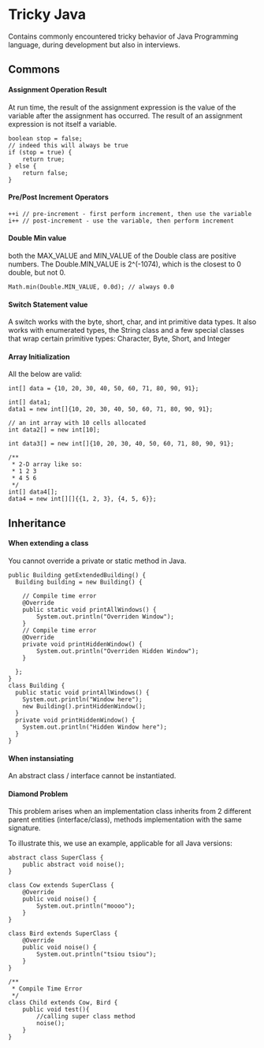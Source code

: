 # Tricky Java

Contains commonly encountered tricky behavior of Java Programming language, during development but also in interviews.

## Commons

#### Assignment Operation Result

At run time, the result of the assignment expression is the value of the variable after the assignment
has occurred. The result of an assignment expression is not itself a variable.
```
boolean stop = false;
// indeed this will always be true
if (stop = true) {
    return true;
} else {
    return false;
}
```

#### Pre/Post Increment Operators

```
++i // pre-increment - first perform increment, then use the variable
i++ // post-increment - use the variable, then perform increment
```

#### Double Min value

both the MAX_VALUE and MIN_VALUE of the Double class are positive numbers. The Double.MIN_VALUE is 2^(-1074), which is the closest to 0 double, but not 0.
```
Math.min(Double.MIN_VALUE, 0.0d); // always 0.0
```

#### Switch Statement value
A switch works with the byte, short, char, and int primitive data types. It also works with enumerated types, the String class and a few special classes that wrap certain primitive types: Character, Byte, Short, and Integer


#### Array Initialization

All the below are valid:
```
int[] data = {10, 20, 30, 40, 50, 60, 71, 80, 90, 91};

int[] data1;
data1 = new int[]{10, 20, 30, 40, 50, 60, 71, 80, 90, 91};

// an int array with 10 cells allocated
int data2[] = new int[10];

int data3[] = new int[]{10, 20, 30, 40, 50, 60, 71, 80, 90, 91};

/**
 * 2-D array like so:
 * 1 2 3
 * 4 5 6
 */
int[] data4[];
data4 = new int[][]{{1, 2, 3}, {4, 5, 6}};
```

## Inheritance

#### When extending a class

You cannot override a private or static method in Java.
```
public Building getExtendedBuilding() {
  Building building = new Building() {

    // Compile time error
    @Override
    public static void printAllWindows() {
        System.out.println("Overriden Window");
    }
    // Compile time error
    @Override
    private void printHiddenWindow() {
        System.out.println("Overriden Hidden Window");
    }

  };
}
class Building {
  public static void printAllWindows() {
    System.out.println("Window here");
    new Building().printHiddenWindow();
  }
  private void printHiddenWindow() {
    System.out.println("Hidden Window here");
  }
}
```

#### When instansiating

An abstract class / interface cannot be instantiated.

#### Diamond Problem

This problem arises when an implementation class inherits from 2 different parent entities (interface/class), methods implementation with the same signature.

To illustrate this, we use an example, applicable for all Java versions:

```
abstract class SuperClass {
    public abstract void noise();
}

class Cow extends SuperClass {
    @Override
    public void noise() {
        System.out.println("moooo");
    }
}

class Bird extends SuperClass {
    @Override
    public void noise() {
        System.out.println("tsiou tsiou");
    }
}

/**
 * Compile Time Error
 */
class Child extends Cow, Bird {
	public void test(){
		//calling super class method
		noise();
	}
}
```
